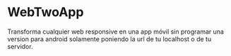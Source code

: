 # WebTwoApp
 Transforma cualquier web responsive en una app móvil sin programar una version para android solamente poniendo la url de tu localhost o de tu servidor.
